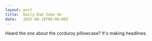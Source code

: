 ```yaml
---
layout: post
title:  Daily Dad Joke 4U
date:   2025-08-18T00:00:00Z
---
```

Heard the one about the corduroy pillowcase? It's making headlines.

